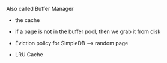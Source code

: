 Also called Buffer Manager
- the cache
- if a page is not in the buffer pool, then we grab it from disk

- Eviction policy for SimpleDB --> random page
- LRU Cache